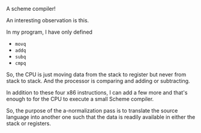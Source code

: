 A scheme compiler!

An interesting observation is this.

In my program, I have only defined 

- `movq`
- `addq`
- `subq`
- `cmpq`

So, the CPU is just moving data from the stack to register but never from stack to stack. And the processor is comparing and adding or subtracting.

In addition to these four x86 instructions, I can add a few more and that's enough to for the CPU to execute a small Scheme compiler.

So, the purpose of the a-normalization pass is to translate the source language into another one such that the data is readily available in
either the stack or registers.
